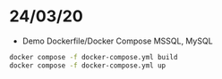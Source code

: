 # 24/03/20
+ Demo Dockerfile/Docker Compose MSSQL, MySQL
```bash
docker compose -f docker-compose.yml build
docker compose -f docker-compose.yml up
```